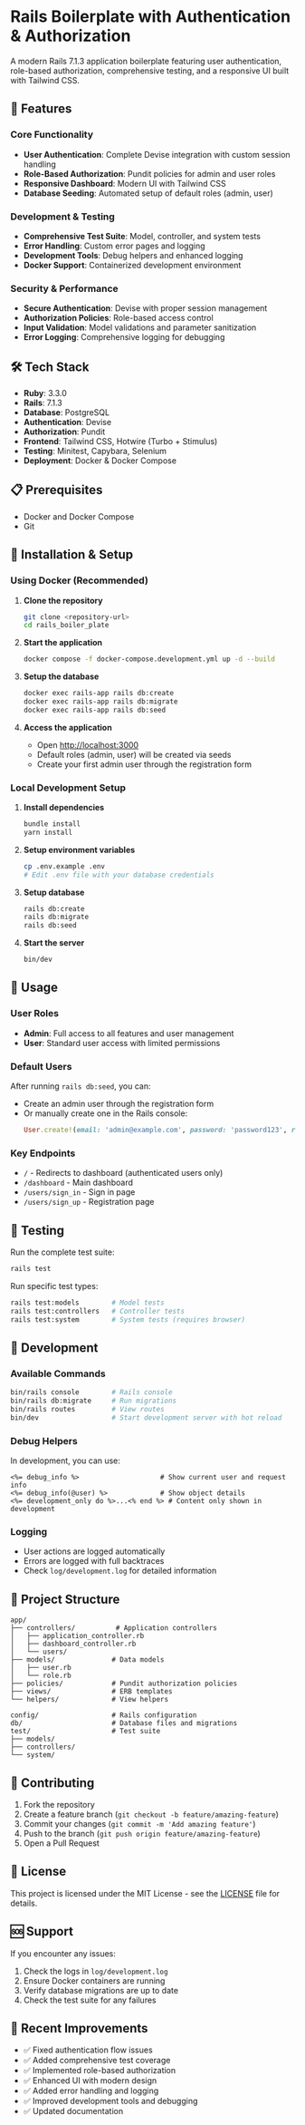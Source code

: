 # Rails Boilerplate with Authentication & Authorization

A modern Rails 7.1.3 application boilerplate featuring user authentication, role-based authorization, comprehensive testing, and a responsive UI built with Tailwind CSS.

## 🚀 Features

### Core Functionality
- **User Authentication**: Complete Devise integration with custom session handling
- **Role-Based Authorization**: Pundit policies for admin and user roles
- **Responsive Dashboard**: Modern UI with Tailwind CSS
- **Database Seeding**: Automated setup of default roles (admin, user)

### Development & Testing
- **Comprehensive Test Suite**: Model, controller, and system tests
- **Error Handling**: Custom error pages and logging
- **Development Tools**: Debug helpers and enhanced logging
- **Docker Support**: Containerized development environment

### Security & Performance
- **Secure Authentication**: Devise with proper session management
- **Authorization Policies**: Role-based access control
- **Input Validation**: Model validations and parameter sanitization
- **Error Logging**: Comprehensive logging for debugging

## 🛠 Tech Stack

- **Ruby**: 3.3.0
- **Rails**: 7.1.3
- **Database**: PostgreSQL
- **Authentication**: Devise
- **Authorization**: Pundit
- **Frontend**: Tailwind CSS, Hotwire (Turbo + Stimulus)
- **Testing**: Minitest, Capybara, Selenium
- **Deployment**: Docker & Docker Compose

## 📋 Prerequisites

- Docker and Docker Compose
- Git

## 🚀 Installation & Setup

### Using Docker (Recommended)

1. **Clone the repository**
   ```bash
   git clone <repository-url>
   cd rails_boiler_plate
   ```

2. **Start the application**
   ```bash
   docker compose -f docker-compose.development.yml up -d --build
   ```

3. **Setup the database**
   ```bash
   docker exec rails-app rails db:create
   docker exec rails-app rails db:migrate
   docker exec rails-app rails db:seed
   ```

4. **Access the application**
   - Open [http://localhost:3000](http://localhost:3000)
   - Default roles (admin, user) will be created via seeds
   - Create your first admin user through the registration form

### Local Development Setup

1. **Install dependencies**
   ```bash
   bundle install
   yarn install
   ```

2. **Setup environment variables**
   ```bash
   cp .env.example .env
   # Edit .env file with your database credentials
   ```

3. **Setup database**
   ```bash
   rails db:create
   rails db:migrate
   rails db:seed
   ```

4. **Start the server**
   ```bash
   bin/dev
   ```

## 📖 Usage

### User Roles
- **Admin**: Full access to all features and user management
- **User**: Standard user access with limited permissions

### Default Users
After running `rails db:seed`, you can:
- Create an admin user through the registration form
- Or manually create one in the Rails console:
  ```ruby
  User.create!(email: 'admin@example.com', password: 'password123', role: Role.find_by(name: 'admin'))
  ```

### Key Endpoints
- `/` - Redirects to dashboard (authenticated users only)
- `/dashboard` - Main dashboard
- `/users/sign_in` - Sign in page
- `/users/sign_up` - Registration page

## 🧪 Testing

Run the complete test suite:
```bash
rails test
```

Run specific test types:
```bash
rails test:models        # Model tests
rails test:controllers   # Controller tests
rails test:system        # System tests (requires browser)
```

## 🔧 Development

### Available Commands
```bash
bin/rails console        # Rails console
bin/rails db:migrate     # Run migrations
bin/rails routes         # View routes
bin/dev                  # Start development server with hot reload
```

### Debug Helpers
In development, you can use:
```erb
<%= debug_info %>                    # Show current user and request info
<%= debug_info(@user) %>             # Show object details
<%= development_only do %>...<% end %> # Content only shown in development
```

### Logging
- User actions are logged automatically
- Errors are logged with full backtraces
- Check `log/development.log` for detailed information

## 📁 Project Structure

```
app/
├── controllers/          # Application controllers
│   ├── application_controller.rb
│   ├── dashboard_controller.rb
│   └── users/
├── models/              # Data models
│   ├── user.rb
│   └── role.rb
├── policies/            # Pundit authorization policies
├── views/               # ERB templates
└── helpers/             # View helpers

config/                  # Rails configuration
db/                      # Database files and migrations
test/                    # Test suite
├── models/
├── controllers/
└── system/
```

## 🤝 Contributing

1. Fork the repository
2. Create a feature branch (`git checkout -b feature/amazing-feature`)
3. Commit your changes (`git commit -m 'Add amazing feature'`)
4. Push to the branch (`git push origin feature/amazing-feature`)
5. Open a Pull Request

## 📝 License

This project is licensed under the MIT License - see the [LICENSE](LICENSE) file for details.

## 🆘 Support

If you encounter any issues:
1. Check the logs in `log/development.log`
2. Ensure Docker containers are running
3. Verify database migrations are up to date
4. Check the test suite for any failures

## 🔄 Recent Improvements

- ✅ Fixed authentication flow issues
- ✅ Added comprehensive test coverage
- ✅ Implemented role-based authorization
- ✅ Enhanced UI with modern design
- ✅ Added error handling and logging
- ✅ Improved development tools and debugging
- ✅ Updated documentation
